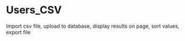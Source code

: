 # Users_CSV
 Import csv file, upload to database, display results on page, sort values, export file
